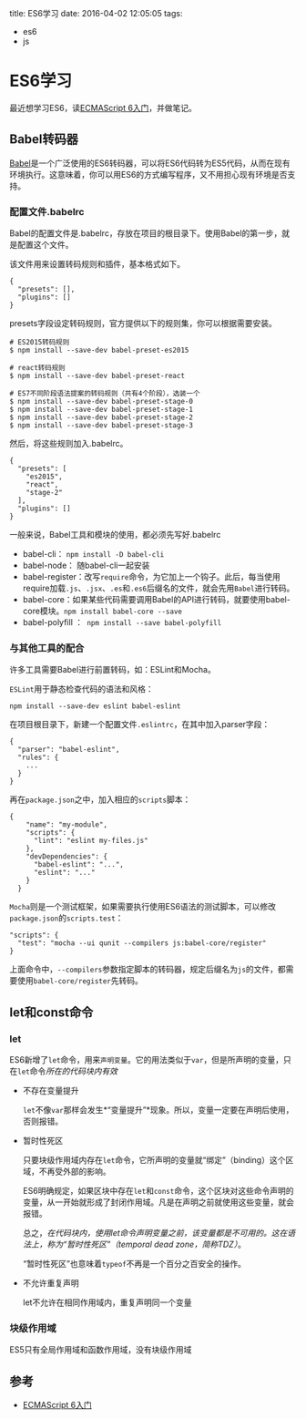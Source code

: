 title: ES6学习
date: 2016-04-02 12:05:05
tags:
- es6
- js

# ES6学习

最近想学习ES6，读[ECMAScript 6入门](http://es6.ruanyifeng.com/)，并做笔记。

## Babel转码器

[Babel](https://babeljs.io/)是一个广泛使用的ES6转码器，可以将ES6代码转为ES5代码，从而在现有环境执行。这意味着，你可以用ES6的方式编写程序，又不用担心现有环境是否支持。

### 配置文件.babelrc

Babel的配置文件是.babelrc，存放在项目的根目录下。使用Babel的第一步，就是配置这个文件。

该文件用来设置转码规则和插件，基本格式如下。

	{
	  "presets": [],
	  "plugins": []
	}

presets字段设定转码规则，官方提供以下的规则集，你可以根据需要安装。

	# ES2015转码规则
	$ npm install --save-dev babel-preset-es2015
	
	# react转码规则
	$ npm install --save-dev babel-preset-react
	
	# ES7不同阶段语法提案的转码规则（共有4个阶段），选装一个
	$ npm install --save-dev babel-preset-stage-0
	$ npm install --save-dev babel-preset-stage-1
	$ npm install --save-dev babel-preset-stage-2
	$ npm install --save-dev babel-preset-stage-3

然后，将这些规则加入.babelrc。

	{
	  "presets": [
	    "es2015",
	    "react",
	    "stage-2"
	  ],
	  "plugins": []
	}
	
一般来说，Babel工具和模块的使用，都必须先写好.babelrc	
* babel-cli： `npm install -D babel-cli`
* babel-node： 随babel-cli一起安装
* babel-register：改写`require`命令，为它加上一个钩子。此后，每当使用require加载`.js`、`.jsx`、`.es`和`.es6`后缀名的文件，就会先用`Babel`进行转码。
* babel-core：如果某些代码需要调用Babel的API进行转码，就要使用babel-core模块。`npm install babel-core --save`
* babel-polyfill ：` npm install --save babel-polyfill`


### 与其他工具的配合

许多工具需要Babel进行前置转码，如：ESLint和Mocha。 

`ESLint`用于静态检查代码的语法和风格：

	npm install --save-dev eslint babel-eslint
	
在项目根目录下，新建一个配置文件`.eslintrc`，在其中加入parser字段：

	{
	  "parser": "babel-eslint",
	  "rules": {
	    ...
	  }
	}		

再在`package.json`之中，加入相应的`scripts`脚本：

	{
	    "name": "my-module",
	    "scripts": {
	      "lint": "eslint my-files.js"
	    },
	    "devDependencies": {
	      "babel-eslint": "...",
	      "eslint": "..."
	    }
	  }

`Mocha`则是一个测试框架，如果需要执行使用ES6语法的测试脚本，可以修改`package.json`的`scripts.test`：

	"scripts": {
	  "test": "mocha --ui qunit --compilers js:babel-core/register"
	}
	
上面命令中，`--compilers`参数指定脚本的转码器，规定后缀名为`js`的文件，都需要使用`babel-core/register`先转码。

## let和const命令

### let

ES6新增了`let`命令，用来`声明变量`。它的用法类似于`var`，但是所声明的变量，只在`let`命令*所在的代码块内有效*	

* 不存在变量提升

	`let`不像`var`那样会发生*“变量提升”*现象。所以，变量一定要在声明后使用，否则报错。

* 暂时性死区

	只要块级作用域内存在`let`命令，它所声明的变量就“绑定”（binding）这个区域，不再受外部的影响。
	
	ES6明确规定，如果区块中存在`let`和`const`命令，这个区块对这些命令声明的变量，从一开始就形成了封闭作用域。凡是在声明之前就使用这些变量，就会报错。

	总之，*在代码块内，使用let命令声明变量之前，该变量都是不可用的。这在语法上，称为“暂时性死区”（temporal dead zone，简称TDZ）*。

	“暂时性死区”也意味着`typeof`不再是一个百分之百安全的操作。

* 不允许重复声明

	let不允许在相同作用域内，重复声明同一个变量
	
### 块级作用域

ES5只有全局作用域和函数作用域，没有块级作用域	





## 参考

* [ECMAScript 6入门](http://es6.ruanyifeng.com/)
